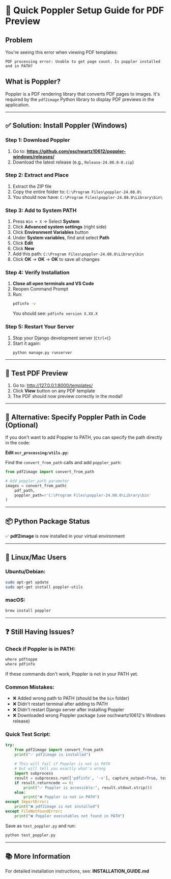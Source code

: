 # 🚀 Quick Poppler Setup Guide for PDF Preview

## Problem
You're seeing this error when viewing PDF templates:
```
PDF processing error: Unable to get page count. Is poppler installed and in PATH?
```

## What is Poppler?
Poppler is a PDF rendering library that converts PDF pages to images. It's required by the `pdf2image` Python library to display PDF previews in the application.

---

## ✅ Solution: Install Poppler (Windows)

### Step 1: Download Poppler
1. Go to: **https://github.com/oschwartz10612/poppler-windows/releases/**
2. Download the latest release (e.g., `Release-24.08.0-0.zip`)

### Step 2: Extract and Place
1. Extract the ZIP file
2. Copy the entire folder to: `C:\Program Files\poppler-24.08.0\`
3. You should now have: `C:\Program Files\poppler-24.08.0\Library\bin\`

### Step 3: Add to System PATH
1. Press `Win + X` → Select **System**
2. Click **Advanced system settings** (right side)
3. Click **Environment Variables** button
4. Under **System variables**, find and select **Path**
5. Click **Edit**
6. Click **New**
7. Add this path: `C:\Program Files\poppler-24.08.0\Library\bin`
8. Click **OK** → **OK** → **OK** to save all changes

### Step 4: Verify Installation
1. **Close all open terminals and VS Code**
2. Reopen Command Prompt
3. Run:
   ```cmd
   pdfinfo -v
   ```
   You should see: `pdfinfo version X.XX.X`

### Step 5: Restart Your Server
1. Stop your Django development server (`Ctrl+C`)
2. Start it again:
   ```cmd
   python manage.py runserver
   ```

---

## 🧪 Test PDF Preview
1. Go to: http://127.0.0.1:8000/templates/
2. Click **View** button on any PDF template
3. The PDF should now preview correctly in the modal!

---

## 🔧 Alternative: Specify Poppler Path in Code (Optional)

If you don't want to add Poppler to PATH, you can specify the path directly in the code:

**Edit `ocr_processing/utils.py`:**

Find the `convert_from_path` calls and add `poppler_path`:

```python
from pdf2image import convert_from_path

# Add poppler_path parameter
images = convert_from_path(
    pdf_path,
    poppler_path=r'C:\Program Files\poppler-24.08.0\Library\bin'
)
```

---

## 📦 Python Package Status
✅ **pdf2image** is now installed in your virtual environment

---

## 🐧 Linux/Mac Users

### Ubuntu/Debian:
```bash
sudo apt-get update
sudo apt-get install poppler-utils
```

### macOS:
```bash
brew install poppler
```

---

## ❓ Still Having Issues?

### Check if Poppler is in PATH:
```cmd
where pdftoppm
where pdfinfo
```

If these commands don't work, Poppler is not in your PATH yet.

### Common Mistakes:
- ❌ Added wrong path to PATH (should be the `bin` folder)
- ❌ Didn't restart terminal after adding to PATH
- ❌ Didn't restart Django server after installing Poppler
- ❌ Downloaded wrong Poppler package (use oschwartz10612's Windows release)

### Quick Test Script:
```python
try:
    from pdf2image import convert_from_path
    print("✅ pdf2image is installed")
    
    # This will fail if Poppler is not in PATH
    # but will tell you exactly what's wrong
    import subprocess
    result = subprocess.run(['pdfinfo', '-v'], capture_output=True, text=True)
    if result.returncode == 0:
        print("✅ Poppler is accessible:", result.stdout.strip())
    else:
        print("❌ Poppler is not in PATH")
except ImportError:
    print("❌ pdf2image is not installed")
except FileNotFoundError:
    print("❌ Poppler executables not found in PATH")
```

Save as `test_poppler.py` and run:
```cmd
python test_poppler.py
```

---

## 📚 More Information
For detailed installation instructions, see: **INSTALLATION_GUIDE.md**
